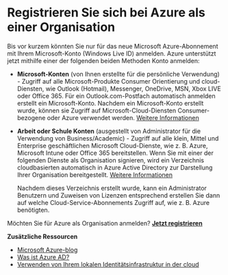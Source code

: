 <properties
    pageTitle="Registrieren Sie sich bei Azure als einer Organisation"
    description="Erfahren Sie, wie Sie verwenden eine geschäftlichen oder Schule-Konto, um die vorhandene Benutzerkonten, Richtlinien, Einstellungen oder Server lokal Bereitstellungen bereits besitzen und Effizienz zwischen lokalen Identitätsinfrastruktur und Azure AD-Ihrer Organisation nutzen können."
    services="active-directory"
    documentationCenter=""
    authors="markusvi"
    manager="femila"
    editor=""/>

<tags
    ms.service="active-directory"
    ms.workload="identity"
    ms.tgt_pltfrm="na"
    ms.devlang="na"
    ms.topic="article"
    ms.date="10/10/2016"
    ms.author="markvi"/>


# <a name="sign-up-for-azure-as-an-organization"></a>Registrieren Sie sich bei Azure als einer Organisation

Bis vor kurzem könnten Sie nur für das neue Microsoft Azure-Abonnement mit Ihrem Microsoft-Konto (Windows Live ID) anmelden. Azure unterstützt jetzt mithilfe einer der folgenden beiden Methoden Konto anmelden:

* **Microsoft-Konten** (von Ihnen erstellte für die persönliche Verwendung) - Zugriff auf alle Microsoft-Produkte Consumer Orientierung und cloud-Diensten, wie Outlook (Hotmail), Messenger, OneDrive, MSN, Xbox LIVE oder Office 365. Für ein Outlook.com-Postfach automatisch anmelden erstellt ein Microsoft-Konto. Nachdem ein Microsoft-Konto erstellt wurde, können sie Zugriff auf Microsoft-Cloud-Diensten Consumer-bezogene oder Azure verwendet werden. [Weitere Informationen](http://www.microsoft.com/account/default.aspx)

* **Arbeit oder Schule Konten** (ausgestellt von Administrator für die Verwendung von Business/Academic) - Zugriff auf alle klein, Mittel und Enterprise geschäftlichen Microsoft Cloud-Dienste, wie z. B. Azure, Microsoft Intune oder Office 365 bereitstellen. Wenn Sie mit einer der folgenden Dienste als Organisation signieren, wird ein Verzeichnis cloudbasierten automatisch in Azure Active Directory zur Darstellung Ihrer Organisation bereitgestellt. [Weitere Informationen](active-directory-administer.md)

    Nachdem dieses Verzeichnis erstellt wurde, kann ein Administrator Benutzern und Zuweisen von Lizenzen entsprechend erstellen Sie dann auf welche Cloud-Service-Abonnements Zugriff auf, wie z. B. Azure benötigten.

Möchten Sie für Azure als Organisation anmelden? [**Jetzt registrieren**](https://azure.microsoft.com/pricing/purchase-options/)

**Zusätzliche Ressourcen**

* [Microsoft Azure-blog](https://azure.microsoft.com/blog/)
* [Was ist Azure AD?](active-directory-whatis.md)
* [Verwenden von Ihrem lokalen Identitätsinfrastruktur in der cloud](active-directory-aadconnect.md)
